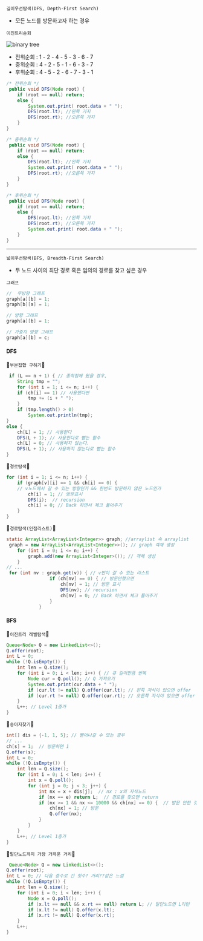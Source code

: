 `깊이우선탐색(DFS, Depth-First Search)` </br>
- 모든 노드를 방문하고자 하는 경우

`이진트리순회`</br>

![binary tree](https://user-images.githubusercontent.com/28912774/120569404-ce26a900-c450-11eb-8be6-c72bae145569.png) </br>
 
  - 전위순회 : 1 - 2 - 4 - 5 - 3 - 6 - 7
  - 중위순회 : 4 - 2 - 5 - 1 - 6 - 3 - 7
  - 후위순회 : 4 - 5 - 2 - 6 - 7 - 3 - 1

```java
/* 전위순회 */
 public void DFS(Node root) {
    if (root == null) return;
    else {
        System.out.print( root.data + " ");
        DFS(root.lt); //왼쪽 가지
        DFS(root.rt); //오른쪽 가지
    }
}

/* 중위순회 */
 public void DFS(Node root) {
    if (root == null) return;
    else {
        DFS(root.lt); //왼쪽 가지
        System.out.print( root.data + " ");
        DFS(root.rt); //오른쪽 가지
    }
}

/* 후위순회 */
 public void DFS(Node root) {
    if (root == null) return;
    else {
        DFS(root.lt); //왼쪽 가지
        DFS(root.rt); //오른쪽 가지
        System.out.print( root.data + " ");
    }
}
```
----

`넓이우선탐색(BFS, Breadth-First Search)` </br>
- 두 노드 사이의 최단 경로 혹은 임의의 경로를 찾고 싶은 경우 </br>

`그래프`
```java
//  무방향 그래프
graph[a][b] = 1;
graph[b][a] = 1;

// 방향 그래프
graph[a][b] = 1;

// 가중치 방향 그래프
graph[a][b] = c;

```

#### DFS

🐌`부분집합 구하기`🐌
```java
 if (L == n + 1) { // 종착점에 왔을 경우,
    String tmp = "";
    for (int i = 1; i <= n; i++) {
    if (ch[i] == 1) // 사용했다면
        tmp += (i + " ");
    }
    if (tmp.length() > 0)
        System.out.println(tmp);
} 
else {
    ch[L] = 1; // 사용한다
    DFS(L + 1); // 사용한다로 뻗는 함수
    ch[L] = 0; // 사용하지 않는다.
    DFS(L + 1); // 사용하지 않는다로 뻗는 함수
}
```

🐌`경로탐색`🐌
```java
for (int i = 1; i <= n; i++) {
    if (graph[v][i] == 1 && ch[i] == 0) { 
    // v노드에서 갈 수 있는 방향인가 && 한번도 방문하지 않은 노드인가
        ch[i] = 1; // 방문표시
        DFS(i);  // recursion
        ch[i] = 0; // Back 하면서 체크 풀어주기
    }
}
```

🐌`경로탐색(인접리스트)`🐌
```java
static ArrayList<ArrayList<Integer>> graph; //arraylist 속 arraylist
 graph = new ArrayList<ArrayList<Integer>>(); // graph 객체 생성
    for (int i = 0; i <= n; i++) {
        graph.add(new ArrayList<Integer>()); // 객체 생성
    }
// ...
 for (int nv : graph.get(v)) { // v번이 갈 수 있는 리스트
                if (ch[nv] == 0) { // 방문안했으면
                    ch[nv] = 1; // 방문 표시
                    DFS(nv); // recursion
                    ch[nv] = 0; // Back 하면서 체크 풀어주기
                }
            }
```

#### BFS
🐌`이진트리 레벨탐색`🐌
```java
Queue<Node> Q = new LinkedList<>();
Q.offer(root);
int L = 0;
while (!Q.isEmpty()) {
    int len = Q.size(); 
    for (int i = 0; i < len; i++) { // 큐 길이만큼 반복
        Node cur = Q.poll(); // Q 가져오기
        System.out.print(cur.data + " ");
        if (cur.lt != null) Q.offer(cur.lt); // 왼쪽 자식이 있으면 offer
        if (cur.rt != null) Q.offer(cur.rt); // 오른쪽 자식이 있으면 offer
    }
    L++; // Level 1증가
}
```

🐌`송아지찾기`🐌
```java
int[] dis = {-1, 1, 5}; // 뻗어나갈 수 있는 경우
// ...
ch[s] = 1;  // 방문하면 1 
Q.offer(s);
int L = 0;
while (!Q.isEmpty()) {
    int len = Q.size();
    for (int i = 0; i < len; i++) {
        int x = Q.poll();
        for (int j = 0; j < 3; j++) {
            int nx = x + dis[j];  // nx : x의 자식노드
            if (nx == e) return L;  // 경로를 찾으면 return
            if (nx >= 1 && nx <= 10000 && ch[nx] == 0) {  // 방문 안한 것인지
                ch[nx] = 1; // 방문
                Q.offer(nx); 
            }
        }
    }
    L++; // Level 1증가
}
```

🐌`말단노드까지 가장 가까운 거리`🐌
```java
 Queue<Node> Q = new LinkedList<>();
Q.offer(root);
int L = 0; // 다음 층수로 간 횟수? 거리??같은 느낌
while (!Q.isEmpty()) {
    int len = Q.size();
    for (int i = 0; i < len; i++) {
        Node x = Q.poll();
        if (x.lt == null && x.rt == null) return L; // 말단노드면 L리턴
        if (x.lt != null) Q.offer(x.lt);
        if (x.rt != null) Q.offer(x.rt);
    }
    L++;
}
```


